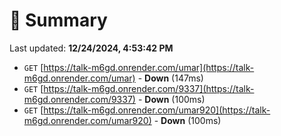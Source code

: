 # 📖 Summary
Last updated: **12/24/2024, 4:53:42 PM**

- `GET` [https://talk-m6gd.onrender.com/umar](https://talk-m6gd.onrender.com/umar) - **Down** (147ms)
- `GET` [https://talk-m6gd.onrender.com/9337](https://talk-m6gd.onrender.com/9337) - **Down** (100ms)
- `GET` [https://talk-m6gd.onrender.com/umar920](https://talk-m6gd.onrender.com/umar920) - **Down** (100ms)
